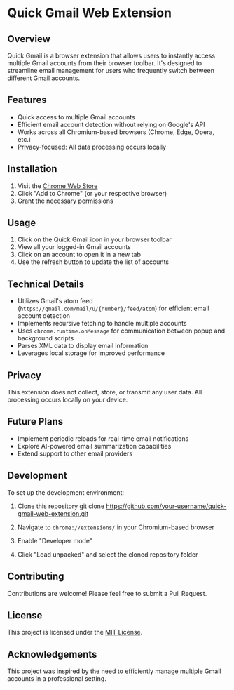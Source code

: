 # Quick Gmail Web Extension

## Overview
Quick Gmail is a browser extension that allows users to instantly access multiple Gmail accounts from their browser toolbar. It's designed to streamline email management for users who frequently switch between different Gmail accounts.

## Features
- Quick access to multiple Gmail accounts
- Efficient email account detection without relying on Google's API
- Works across all Chromium-based browsers (Chrome, Edge, Opera, etc.)
- Privacy-focused: All data processing occurs locally

## Installation
1. Visit the [Chrome Web Store](https://chromewebstore.google.com/detail/quick-gmail/gpienhojffkociagiacaiggcoimldfbj)
2. Click "Add to Chrome" (or your respective browser)
3. Grant the necessary permissions

## Usage
1. Click on the Quick Gmail icon in your browser toolbar
2. View all your logged-in Gmail accounts
3. Click on an account to open it in a new tab
4. Use the refresh button to update the list of accounts

## Technical Details
- Utilizes Gmail's atom feed (`https://gmail.com/mail/u/{number}/feed/atom`) for efficient email account detection
- Implements recursive fetching to handle multiple accounts
- Uses `chrome.runtime.onMessage` for communication between popup and background scripts
- Parses XML data to display email information
- Leverages local storage for improved performance

## Privacy
This extension does not collect, store, or transmit any user data. All processing occurs locally on your device.

## Future Plans
- Implement periodic reloads for real-time email notifications
- Explore AI-powered email summarization capabilities
- Extend support to other email providers

## Development
To set up the development environment:

1. Clone this repository
git clone https://github.com/your-username/quick-gmail-web-extension.git




2. Navigate to `chrome://extensions/` in your Chromium-based browser
3. Enable "Developer mode"
4. Click "Load unpacked" and select the cloned repository folder

## Contributing
Contributions are welcome! Please feel free to submit a Pull Request.

## License
This project is licensed under the [MIT License](LICENSE).

## Acknowledgements
This project was inspired by the need to efficiently manage multiple Gmail accounts in a professional setting.
